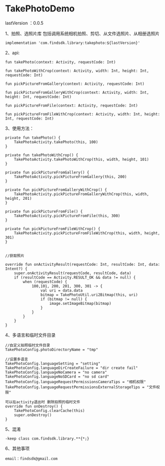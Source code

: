 # TakePhotoDemo
lastVersion ：0.0.5

1、拍照、选照片库
包括调用系统相机拍照、剪切、从文件选照片、从相册选照片

    implementation 'com.findsdk.library:takephoto:${lastVersion}'

2、api:

    fun takePhoto(context: Activity, requestCode: Int)

    fun takePhotoWithCrop(context: Activity, width: Int, height: Int, requestCode: Int)

    fun pickPictureFromGallery(context: Activity, requestCode: Int)

    fun pickPictureFromGalleryWithCrop(context: Activity, width: Int, height: Int, requestCode: Int)

    fun pickPictureFromFile(context: Activity, requestCode: Int)

    fun pickPictureFromFileWithCrop(context: Activity, width: Int, height: Int, requestCode: Int)


3、使用方法：


    
    private fun takePhoto() {
        TakePhotoActivity.takePhoto(this, 100)
    }

    private fun takePhotoWithCrop() {
        TakePhotoActivity.takePhotoWithCrop(this, width, height, 101)
    }

    private fun pickPictureFromGallery() {
        TakePhotoActivity.pickPictureFromGallery(this, 200)
    }

    private fun pickPictureFromGalleryWithCrop() {
        TakePhotoActivity.pickPictureFromGalleryWithCrop(this, width, height, 201)
    }

    private fun pickPictureFromFile() {
        TakePhotoActivity.pickPictureFromFile(this, 300)
    }

    private fun pickPictureFromFileWithCrop() {
        TakePhotoActivity.pickPictureFromFileWithCrop(this, width, height, 301)
    }


    //获取照片

    override fun onActivityResult(requestCode: Int, resultCode: Int, data: Intent?) {
        super.onActivityResult(requestCode, resultCode, data)
        if (resultCode == Activity.RESULT_OK && data != null) {
            when (requestCode) {
                100,101, 200, 201, 300, 301 -> {
                    val uri = data.data
                    bitmap = TakePhotoUtil.uri2Bitmap(this, uri)
                    if (bitmap != null) {
                        image.setImageBitmap(bitmap)
                    }
                }
            }
        }
    }


4、多语言和临时文件目录

    //自定义拍照临时文件目录
    TakePhotoConfig.photoDirectoryName = "tmp"

    //设置多语言
    TakePhotoConfig.languageSetting = "setting"
    TakePhotoConfig.languageDirCreateFailure = "dir create fail"
    TakePhotoConfig.languageNoCamera = "no camera"
    TakePhotoConfig.languageNoSDCard = "no sd card"
    TakePhotoConfig.languageRequestPermissionsCameraTips = "相机权限"
    TakePhotoConfig.languageRequestPermissionsExternalStorageTips = "文件权限"

    可以在activity退出时 删除拍照的临时文件
    override fun onDestroy() {
        TakePhotoConfig.clearCache(this)
        super.onDestroy()
    }
    
5、混淆

    -keep class com.findsdk.library.**{*;}

6、其他事项

    email：findsdk@gmail.com
